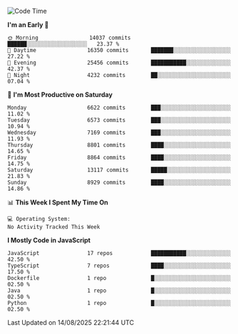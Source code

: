 <!--START_SECTION:waka-->
![Code Time](http://img.shields.io/badge/Code%20Time-3%2C498%20hrs%2059%20mins-blue)

**I'm an Early 🐤** 

```text
🌞 Morning                14037 commits       ██████░░░░░░░░░░░░░░░░░░░   23.37 % 
🌆 Daytime                16350 commits       ███████░░░░░░░░░░░░░░░░░░   27.22 % 
🌃 Evening                25456 commits       ███████████░░░░░░░░░░░░░░   42.37 % 
🌙 Night                  4232 commits        ██░░░░░░░░░░░░░░░░░░░░░░░   07.04 % 
```
📅 **I'm Most Productive on Saturday** 

```text
Monday                   6622 commits        ███░░░░░░░░░░░░░░░░░░░░░░   11.02 % 
Tuesday                  6573 commits        ███░░░░░░░░░░░░░░░░░░░░░░   10.94 % 
Wednesday                7169 commits        ███░░░░░░░░░░░░░░░░░░░░░░   11.93 % 
Thursday                 8801 commits        ████░░░░░░░░░░░░░░░░░░░░░   14.65 % 
Friday                   8864 commits        ████░░░░░░░░░░░░░░░░░░░░░   14.75 % 
Saturday                 13117 commits       █████░░░░░░░░░░░░░░░░░░░░   21.83 % 
Sunday                   8929 commits        ████░░░░░░░░░░░░░░░░░░░░░   14.86 % 
```


📊 **This Week I Spent My Time On** 

```text
💻 Operating System: 
No Activity Tracked This Week
```

**I Mostly Code in JavaScript** 

```text
JavaScript               17 repos            ███████████░░░░░░░░░░░░░░   42.50 % 
TypeScript               7 repos             ████░░░░░░░░░░░░░░░░░░░░░   17.50 % 
Dockerfile               1 repo              █░░░░░░░░░░░░░░░░░░░░░░░░   02.50 % 
Java                     1 repo              █░░░░░░░░░░░░░░░░░░░░░░░░   02.50 % 
Python                   1 repo              █░░░░░░░░░░░░░░░░░░░░░░░░   02.50 % 
```




 Last Updated on 14/08/2025 22:21:44 UTC
<!--END_SECTION:waka-->

<!--
**likaiqiang/likaiqiang** is a ✨ _special_ ✨ repository because its `README.md` (this file) appears on your GitHub profile.

Here are some ideas to get you started:

- 🔭 I’m currently working on ...
- 🌱 I’m currently learning ...
- 👯 I’m looking to collaborate on ...
- 🤔 I’m looking for help with ...
- 💬 Ask me about ...
- 📫 How to reach me: ...
- 😄 Pronouns: ...
- ⚡ Fun fact: ...
-->
